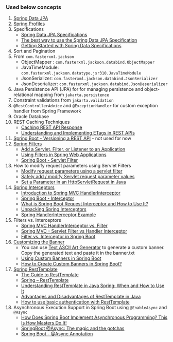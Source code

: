 ### Used below concepts

1. [Spring Data JPA](https://docs.spring.io/spring-data/jpa/reference/)
2. [Spring Profiles](https://docs.spring.io/spring-boot/reference/features/profiles.html)
3. Specifications
	- [Spring Data JPA Specifications](https://docs.spring.io/spring-data/jpa/reference/jpa/specifications.html)
	- [The best way to use the Spring Data JPA Specification](https://vladmihalcea.com/spring-data-jpa-specification/)
	- [Getting Started with Spring Data Specifications](https://reflectoring.io/spring-data-specifications/)
4. Sort and Pagination
5. From `com.fasterxml.jackson`
	- ObjectMapper : `com.fasterxml.jackson.databind.ObjectMapper`
	- JavaTimeModule: `com.fasterxml.jackson.datatype.jsr310.JavaTimeModule`
	- JsonSerializer: `com.fasterxml.jackson.databind.JsonSerializer`
	- JsonDeserializer: `com.fasterxml.jackson.databind.JsonDeserializer`
6. Java Persistence API (JPA) for for managing persistence and object-relational mapping from `jakarta.persistence`
7. Constraint validations from `jakarta.validation`
8. `@RestControllerAdvice` and `@ExceptionHandler` for custom exception handler from Spring Framework
9. Oracle Database
10. REST Caching Techniques
	- [Caching REST API Response](https://restfulapi.net/caching/)
	- [Understanding and Implementing ETags in REST APIs](https://medium.com/@reetesh043/understanding-and-implementing-etags-in-rest-apis-659abe0f91ab)
11. [Spring Boot - Versioning a REST API](https://www.geeksforgeeks.org/spring-boot-versioning-a-rest-api/) - not used for now
12. [Spring Filters](https://docs.spring.io/spring-framework/reference/web/webmvc/filters.html)
	- [Add a Servlet, Filter, or Listener to an Application](https://docs.spring.io/spring-boot/how-to/webserver.html#howto.webserver.add-servlet-filter-listener)
	- [Using Filters in Spring Web Applications](https://springframework.guru/using-filters-in-spring-web-applications/)
	- [Spring Boot - Servlet Filter](https://www.geeksforgeeks.org/spring-boot-servlet-filter/)
13. How to modify request parameters using Servlet Filters
	- [Modify request parameters using a servlet filter](https://github.com/briefjudofox/servlet-filter-example/blob/master/README.md#modify-request-parameters-using-a-servlet-filter)
	- [Safely add / modify Servlet request parameter values](https://www.ocpsoft.org/opensource/how-to-safely-add-modify-servlet-request-parameter-values/)
	- [Set a Parameter in an HttpServletRequest in Java](https://www.baeldung.com/java-servlet-request-set-parameter)
14. [Spring Interceptors](https://docs.spring.io/spring-framework/reference/web/webmvc/mvc-config/interceptors.html)
	- [Introduction to Spring MVC HandlerInterceptor](https://www.baeldung.com/spring-mvc-handlerinterceptor)
	- [Spring Boot - Interceptor](https://www.geeksforgeeks.org/spring-boot-interceptor/)
	- [What is Spring Boot Request Interceptor and How to Use It?](https://medium.com/@aedemirsen/what-is-spring-boot-request-interceptor-and-how-to-use-it-7fd85f3df7f7)
	- [Unpacking Spring Interceptors](https://medium.com/@ahmed.abdelfaheem/unpacking-spring-interceptors-11808892ed08)
	- [Spring HandlerInterceptor Example](https://howtodoinjava.com/spring-mvc/spring-intercepting-requests-using-handlerinterceptor-with-example/)
15. Filters vs. Interceptors
	- [Spring MVC HandlerInterceptor vs. Filter](https://www.baeldung.com/spring-mvc-handlerinterceptor-vs-filter)
	- [Spring MVC - Servlet Filter vs Handler Interceptor](https://www.geeksforgeeks.org/spring-mvc-servlet-filter-vs-handler-interceptor/)
	- [Filter vs. Interceptor in Spring Boot](https://senoritadeveloper.medium.com/filter-vs-interceptor-in-spring-boot-2e49089f682e)
16. [Customizing the Banner](https://docs.spring.io/spring-boot/reference/features/spring-application.html#features.spring-application.banner)
	- You can use [Text ASCII Art Generator](https://patorjk.com/software/taag/#p=display&f=Graffiti&t=Type%20Something%20) to generate a custom banner. Copy the generated text and paste it in the banner.txt
	- [Using Custom Banners in Spring Boot](https://www.baeldung.com/spring-boot-custom-banners)
	- [How to Create Custom Banners in Spring Boot?](https://www.geeksforgeeks.org/custom-banners-in-spring-boot/)
17. [Spring RestTemplate](https://docs.spring.io/spring-framework/reference/integration/rest-clients.html#rest-resttemplate)
	- [The Guide to RestTemplate](https://www.baeldung.com/rest-template)
	- [Spring – RestTemplate](https://www.geeksforgeeks.org/spring-resttemplate/)
	- [Understanding RestTemplate in Java Spring: When and How to Use It](https://medium.com/@psdevraye/understanding-resttemplate-in-java-spring-when-and-how-to-use-it-79500987a53c)
	- [Advantages and Disadvantages of RestTemplate in Java](https://medium.com/@psdevraye/advantages-and-disadvantages-of-resttemplate-in-java-f647a364f091)
	- [How to use basic authentication with RestTemplate](https://attacomsian.com/blog/resttemplate-basic-authentication)
18. Asynchronous Execution Support in Spring Boot using `@EnableAsync` and `@Async`
	- [How Does Spring Boot Implement Asynchronous Programming? This Is How Masters Do It!](https://medium.com/javarevisited/how-does-spring-boot-implement-asynchronous-programming-this-is-how-masters-do-it-e89fc9245928)
	- [SpringBoot @Async: The magic and the gotchas](https://medium.com/@dvikash1001/springboot-async-the-magic-and-the-gotchas-17f9471c6fe4)
	- [Spring Boot - @Async Annotation](https://www.geeksforgeeks.org/spring-boot-async-annotation/)
